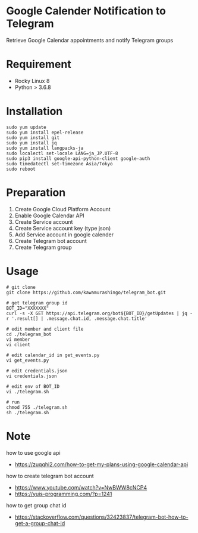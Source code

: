 # Google Calender Notification to Telegram
Retrieve Google Calendar appointments and notify Telegram groups

# Requirement
* Rocky Linux 8
* Python > 3.6.8

# Installation
```
sudo yum update
sudo yum install epel-release
sudo yum install git
sudo yum install jq
sudo yum install langpacks-ja
sudo localectl set-locale LANG=ja_JP.UTF-8
sudo pip3 install google-api-python-client google-auth
sudo timedatectl set-timezone Asia/Tokyo
sudo reboot
```

# Preparation
1. Create Google Cloud Platform Account
2. Enable Google Calendar API
3. Create Service account
4. Create Service account key (type json)
5. Add Service account in google calender
6. Create Telegram bot account
7. Create Telegram group

# Usage
```
# git clone
git clone https://github.com/kawamurashingo/telegram_bot.git

# get telegram group id
BOT_ID="XXXXXXX"
curl -s -X GET https://api.telegram.org/bot${BOT_ID}/getUpdates | jq -r '.result[] | .message.chat.id, .message.chat.title'

# edit member and client file
cd ./telegram_bot
vi member
vi client

# edit calendar_id in get_events.py
vi get_events.py

# edit credentials.json
vi credentials.json

# edit env of BOT_ID
vi ./telegram.sh

# run
chmod 755 ./telegram.sh
sh ./telegram.sh
```

# Note
how to use google api 
 - <https://zuqqhi2.com/how-to-get-my-plans-using-google-calendar-api>

how to create telegram bot account
 - <https://www.youtube.com/watch?v=NwBWW8cNCP4>
 - <https://yuis-programming.com/?p=1241>

how to get group chat id
 - <https://stackoverflow.com/questions/32423837/telegram-bot-how-to-get-a-group-chat-id>
